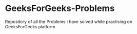 # GeeksForGeeks-Problems
Repository of all the Problems i have solved while practising on GeeksForGeeks platform
